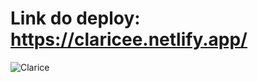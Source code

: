 # Link do deploy: https://claricee.netlify.app/
![Clarice](https://github.com/user-attachments/assets/b497ba7f-05be-4319-b649-d16b7f0f6585)
